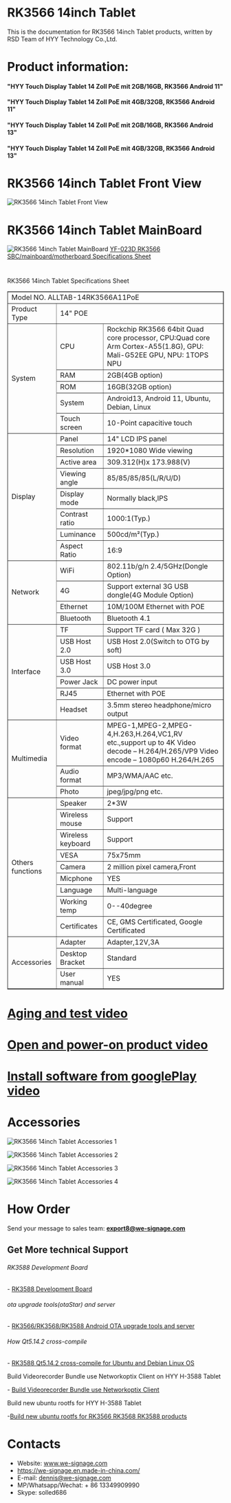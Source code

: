 # RK3566 14inch Tablet
This is the documentation for RK3566 14inch Tablet products, written by RSD Team of HYY Technology Co.,Ltd.

# Product information: 
#### "HYY Touch Display Tablet 14 Zoll PoE mit 2GB/16GB, RK3566 Android 11"
#### "HYY Touch Display Tablet 14 Zoll PoE mit 4GB/32GB, RK3566 Android 11"
#### "HYY Touch Display Tablet 14 Zoll PoE mit 2GB/16GB, RK3566 Android 13"
#### "HYY Touch Display Tablet 14 Zoll PoE mit 4GB/32GB, RK3566 Android 13"

# RK3566 14inch Tablet Front View
![RK3566 14inch Tablet Front View](./Documents/RK3566_14inch_tablet_front_view.png?raw=true)
#
# RK3566 14inch Tablet MainBoard
![RK3566 14inch Tablet MainBoard](./Documents/YF-023D_RK3566_SBC_Product_view.png?raw=true)
[YF-023D RK3566 SBC/mainboard/motherboard Specifications Sheet](./Documents/YF-023D_RK3566_SBC.md)
# 
RK3566 14inch Tablet Specifications Sheet
<table border="1">
    <tr>
        <td colspan="3">Model NO. ALLTAB-14RK3566A11PoE </td>
    </tr>
    <tr>
        <td>Product Type</td>
        <td colspan="2">14" POE</td>
    </tr>
    <tr>
        <td rowspan="5">System</td>
        <td>CPU</td>
        <td>Rockchip RK3566 64bit Quad core processor, CPU:Quad core Arm Cortex-A55(1.8G), GPU: Mali-G52EE GPU, NPU: 1TOPS NPU</td>
    </tr>
    <tr>
        <td>RAM</td>
        <td>2GB(4GB option)</td>
    </tr>
    <tr>
        <td>ROM</td>
        <td>16GB(32GB option)</td>
    </tr>
    <tr>
        <td>System</td>
        <td>Android13, Android 11, Ubuntu, Debian, Linux</td>
    </tr> 
    <tr>
        <td>Touch screen</td>
        <td>10-Point capacitive touch</td>
    </tr>  
    <tr>
        <td rowspan="8">Display</td>
        <td>Panel</td>
        <td>14" LCD IPS panel</td>
    </tr>   
    <tr>
        <td>Resolution</td>
        <td>1920*1080 Wide viewing</td>
    </tr>   
    <tr>
        <td>Active area</td>
        <td>309.312(H)x 173.988(V)</td>
    </tr>  
    <tr>
        <td>Viewing angle</td>
        <td>85/85/85/85(L/R/U/D)</td>
    </tr>   
    <tr>
        <td>Display mode</td>
        <td>Normally black,IPS</td>
    </tr>    
    <tr>
        <td>Contrast ratio</td>
        <td>1000:1(Typ.)</td>
    </tr> 
    <tr>
        <td>Luminance</td>
        <td>500cd/m²(Typ.)</td>
    </tr> 
    <tr>
        <td>Aspect Ratio</td>
        <td>16:9</td>
    </tr>  
    <tr>
        <td rowspan="4">Network</td>
        <td>WiFi</td>
        <td>802.11b/g/n 2.4/5GHz(Dongle Option)</td>
    </tr>   
    <tr>
        <td>4G</td>
        <td>Support external 3G USB dongle(4G Module Option)</td>
    </tr>  
    <tr>
        <td>Ethernet</td>
        <td>10M/100M Ethernet with POE</td>
    </tr>
    <tr>
        <td>Bluetooth</td>
        <td>Bluetooth 4.1</td>
    </tr>  
    <tr>
        <td rowspan="6">Interface</td>
        <td>TF</td>
        <td>Support TF card ( Max 32G )</td>
    </tr>  
    <tr>
        <td>USB Host 2.0</td>
        <td>USB Host 2.0(Switch to OTG by soft)</td>
    </tr>
    <tr>
        <td>USB Host 3.0</td>
        <td>USB Host 3.0</td>
    </tr>
    <tr>
        <td>Power Jack</td>
        <td>DC power input</td>
    </tr> 
    <tr>
        <td>RJ45</td>
        <td>Ethernet with POE</td>
    </tr> 
    <tr>
        <td>Headset</td>
        <td>3.5mm stereo headphone/micro output</td>
    </tr>
    <tr>
        <td rowspan="3">Multimedia</td>
        <td>Video format</td>
        <td>MPEG-1,MPEG-2,MPEG-4,H.263,H.264,VC1,RV etc.,support up to 4K
        Video decode – H.264/H.265/VP9
        Video encode – 1080p60 H.264/H.265</td>
    </tr>
    <tr>
        <td>Audio format</td>
        <td>MP3/WMA/AAC etc.</td>
    </tr>
    <tr>
        <td>Photo</td>
        <td>jpeg/jpg/png etc.</td>
    </tr> 
    <tr>
        <td rowspan="9">Others  functions</td>
        <td>Speaker</td>
        <td>2*3W</td>
    </tr>
    <tr>
        <td>Wireless mouse</td>
        <td>Support</td>
    </tr> 
    <tr>
        <td>Wireless keyboard</td>
        <td>Support</td>
    </tr> 
    <tr>
        <td>VESA</td>
        <td>75x75mm</td>
    </tr> 
    <tr>
        <td>Camera</td>
        <td>2 million pixel camera,Front</td>
    </tr> 
    <tr>
        <td>Micphone</td>
        <td>YES</td>
    </tr> 
    <tr>
        <td>Language</td>
        <td>Multi-language</td>
    </tr>    
    <tr>
        <td>Working temp</td>
        <td>0--40degree</td>
    </tr>
    <tr>
        <td>Certificates</td>
        <td>CE, GMS Certificated, Google Certificated</td>
    </tr>
    <tr>
        <td rowspan="3">Accessories</td>
        <td>Adapter</td>
        <td>Adapter,12V,3A</td>
    </tr>
    <tr>
        <td>Desktop Bracket</td>
        <td>Standard</td>
    </tr> 
    <tr>
        <td>User manual</td>
        <td>YES</td>
    </tr>                           
</table>

#

# <a href="https://youtu.be/Fi_gvhEwSR4">Aging and test video</a>

# <a href="https://youtu.be/Fi_gvhEwSR4">Open and power-on product video</a>

# <a href="https://youtu.be/Fi_gvhEwSR4">Install software from googlePlay video</a>

# Accessories
![RK3566 14inch Tablet Accessories 1](./Documents/RK3566_14inch_tablet_accessories1.png?raw=true)

![RK3566 14inch Tablet Accessories 2](./Documents/RK3566_14inch_tablet_accessories2.png?raw=true)

![RK3566 14inch Tablet Accessories 3](./Documents/RK3566_14inch_tablet_accessories3.png?raw=true)

![RK3566 14inch Tablet Accessories 4](./Documents/RK3566_14inch_tablet_accessories4.png?raw=true)

# How Order
Send your message to sales team: **<export8@we-signage.com>**



## Get More technical Support

###### RK3588 Development Board

\- [RK3588 Development Board](https://github.com/industrialtablet/RK3588-Development-Board)

###### ota upgrade tools(otaStar) and server

\- [RK3566/RK3568/RK3588 Android OTA upgrade tools and server](https://github.com/tablet-pc/otastar)

###### How Qt5.14.2 cross-compile

\- [RK3588 Qt5.14.2 cross-compile for Ubuntu and Debian Linux OS](https://github.com/pengyixing/qt-everywhere-src-5.14.2-cross-compile-for-RK3566-RK3568-RK3588)

Build Videorecorder Bundle use Networkoptix Client on HYY H-3588 Tablet

\- [Build Videorecorder Bundle use Networkoptix Client](https://github.com/industrialtablet/Build-Videorecorder-Bundle-use-Networkoptix-Client-on-HYY-RK3566-Tablet)

Build new ubuntu rootfs for HYY H-3588 Tablet

-[Build new ubuntu rootfs for RK3566 RK3568 RK3588 products](https://github.com/industrialtablet/Re-build-ubuntu20.04-rootfs-for-RK3566-RK3568-RK3588)

# Contacts

- Website: www.we-signage.com
- https://we-signage.en.made-in-china.com/
- E-mail: dennis@we-signage.com
- MP/Whatsapp/Wechat: + 86 13349909990
- Skype: solled686